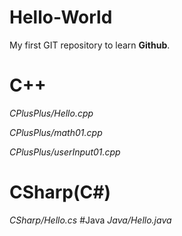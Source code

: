 # Hello-World
My first GIT repository to learn **Github**.

# C++
*CPlusPlus/Hello.cpp*

*CPlusPlus/math01.cpp*

*CPlusPlus/userInput01.cpp*

# CSharp(C#)
*CSharp/Hello.cs*
#Java
*Java/Hello.java*
